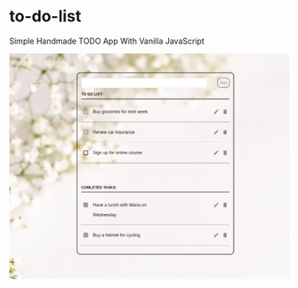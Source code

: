 # to-do-list

 Simple Handmade TODO App With Vanilla JavaScript
 
 
 ![ Illustration for the project](https://github.com/alenovaA/to-do-list/raw/main/Screenshot%20to-do%20list.png)


